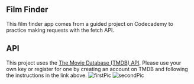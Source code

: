 ## Film Finder

This film finder app comes from a guided project on Codecademy to practice making requests with the fetch API.

## API
This project uses the [The Movie Database (TMDB) API](https://developer.themoviedb.org/docs/getting-started). Please use your own key or register for one by creating an account on TMDB and following the instructions in the link above.
![firstPic](https://github.com/boracatalbas/Film-Finder/assets/98648040/0e184340-d8f0-4515-a032-283d3d3c850d)
![secondPic](https://github.com/boracatalbas/Film-Finder/assets/98648040/53ba8631-f1c6-4e9a-bc53-8d335bc3f4e3)
